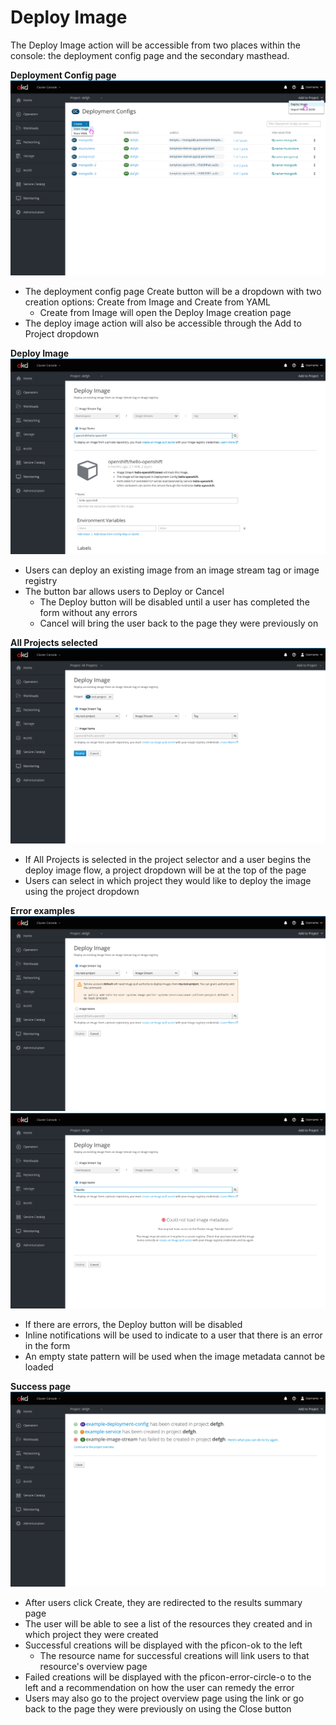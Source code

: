 # Deploy Image

The Deploy Image action will be accessible from two places within the console: the deployment config page and the secondary masthead.

**Deployment Config page**
![deployment config](img/Deployment-Config.png)

* The deployment config page Create button will be a dropdown with two creation options: Create from Image and Create from YAML
  * Create from Image will open the Deploy Image creation page
* The deploy image action will also be accessible through the Add to Project dropdown

**Deploy Image**
![deploy image](img/Deploy-Image.png)

* Users can deploy an existing image from an image stream tag or image registry
* The button bar allows users to Deploy or Cancel
  * The Deploy button will be disabled until a user has completed the form without any errors
  * Cancel will bring the user back to the page they were previously on

**All Projects selected**
![all projects](img/Deploy-Image-All-Projects.png)

* If All Projects is selected in the project selector and a user begins the deploy image flow, a project dropdown will be at the top of the page
* Users can select in which project they would like to deploy the image using the project dropdown

**Error examples**
![warning](img/Deploy-Image-Warning.png)
![error](img/Deploy-Image-Error.png)

* If there are errors, the Deploy button will be disabled
* Inline notifications will be used to indicate to a user that there is an error in the form
* An empty state pattern will be used when the image metadata cannot be loaded

**Success page**
![success](img/Deploy-Image-Success.png)

* After users click Create, they are redirected to the results summary page
* The user will be able to see a list of the resources they created and in which project they were created
* Successful creations will be displayed with the pficon-ok to the left
  * The resource name for successful creations will link users to that resource's overview page
* Failed creations will be displayed with the pficon-error-circle-o to the left and a recommendation on how the user can remedy the error
* Users may also go to the project overview page using the link or go back to the page they were previously on using the Close button
